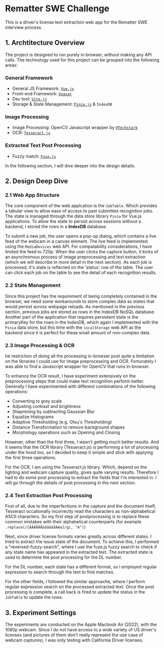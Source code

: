 # Rematter SWE Challenge

This is a driver's license text extraction web app for the Rematter SWE interview process.

## 1. Archtitecture Overview

The project is designed to run purely in browser, without making any API calls. The technology used for this project can be grouped into the following areas:

### General Framework

- General JS Framework: [`Vue.js`](https://vuejs.org/)
- Front-end Framework: [`Quasar`](https://quasar.dev/)
- Dev tool: [`Vite.js`](https://vitejs.dev/)
- Storage & State Management: [`Pinia.js`](https://pinia.vuejs.org/) & `IndexDB`

### Image Processing

- Image Processing: OpenCV Javascript wrapper by [`@Techstark`](https://www.npmjs.com/package/@techstark/opencv-js)
- OCR: [`Tesseract.js`](https://tesseract.projectnaptha.com/)

### Extracted Text Post Processing

- Fuzzy match: [`Fuse.js`](https://www.fusejs.io/)

In the following section, I will dive deeper into the design details.

## 2. Design Deep Dive

### 2.1 Web App Structure

The core component of the web applcation is the `JobTable`. Which provides a tabular view to allow ease of access to past submitted recognition jobs. The state is managed through the data store library `Pinia` for Vue.js applications. To allow the state to persist across sessions without a backend, I stored the rows in a **IndexDB** database.

To submit a new job, the user opens a pop-up dialog, which contains a live feed of the webcam in a canvas element. The live feed is implemented using the `MediaDevices` web API. For compatability considerations, I have limited the feed to 720p. When the user clicks the capture button, it kicks of an asynchronous process of image preprocessing and text extraction (which we will describe in more detail in the next section). As each job is processed, it's state is reflected on the 'status' row of the table. The user can click each job on the table to see the detail of each recognition results.

### 2.2 State Management

Since this project has the requirement of being completely contained in the browser, we need some workarounds to store complex data as states that would persist across webpage reloads. As mentioned in the previous section, previous jobs are stored as rows in the IndexDB NoSQL database. Another part of the application that requires persistent state is the primaryKey for the rows in the IndexDB, which again I implemented with the `Pinia` data store, but this time with the `localStorage` web API as the backend since it is perfect for these small amount of non-complex data.

### 2.3 Image Processing & OCR

he restriction of doing all the processing in-browser post quite a limitation on the libraries I could use for image preprocessing and OCR. Fortunately I was able to find a Javascript wrapper for OpenCV that runs in-browser.

To enhance the OCR result, I have experiment extensively on the preprocessing steps that could make text recognition perform better. Generally I have experimented with different combinations of the following operations:

- Converting to grey scale
- Adjusting contrast and brightness
- Shaprening by subtracting Gaussian Blur
- Equalize Histograms
- Adaptive Thresholding (e.g. Otsu's Thresholding)
- Distance Transformation to remove background shapes
- Morphology operations such as Opening and Closing

However, other than the first three, I wasn't getting much better results. And it seems that the OCR library (Tesseract.js) is performing a lot of processing under the hood too, so I decided to keep it simple and stick with applying the first three operations.

For the OCR, I am using the Tesseract.js library. Which, depend on the lighting and webcam capture quality, gives quite varying results. Therefore I had to do some post processing to extract the fields that I'm interested in. I will go through the details of post processing in the next section.

### 2.4 Text Extraction Post Processing

First of all, due to the imperfections in the capture and the document itself, Tesseract occationally incorrectly read the characters as non-alphabetical ASCII characters. So my first step of postprocessing is to replace these common mistakes with their alphabetical counterparts (for example `.replace(/[ÀÁÂÃÄÅàáâãäåΑАа]/gi, "A")`)

Next, since driver license formats varies greatly across different states. I tried to extract the issue state of the document. To achieve this, I performed a "reversed-fuzzy-search", where I use the fuze.js fuzzy search to check if any state name has appeared in the extracted text. The extracted state is used to determine the post processing for the DL number.

For the DL number, each state has a different format, so I employed regular expression to search through the text to find matches.

For the other fields, I followed the similar approache, where I perform regular expression search on the processed extracted text. Once the post processing is complete, a call back is fired to update the status in the `JobTable` to update the rows.

## 3. Experiment Settings

The experiments are conducted on the Apple Macbook Air (2022), with the 1080p webcam. Since I do not have access to a wide variety of US driver's licenses (and pictures of them don't really represent the use case of webcam captures), I was only testing with California Driver licenses.

